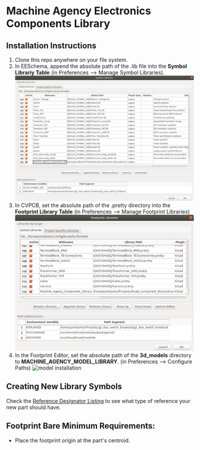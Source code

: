 # Machine Agency Electronics Components Library

## Installation Instructions

1. Clone this repo anywhere on your file system.
1. In EESchema, append the absolute path of the .lib file into the **Symbol Librariy Table** (in Preferences --> Manage Symbol Libraries).
![symbol installation](./readme_pics/add_symbol_library.png)
1. In CVPCB, set the absolute path of the .pretty directory into the **Footprint Library Table** (in Preferences --> Manage Footprint Libraries)
![footprint installation](./readme_pics/add_footprint_library.png)
1. In the Footprint Editor, set the absolute path of the **3d_models** directory to **MACHINE_AGENCY_MODEL_LIBRARY**. (in Preferences --> Configure Paths)
![model installation](/home/poofjunior/Projects/kicad_component_library/kicad_component_library.pretty/3d_models)


## Creating New Library Symbols

Check the [Reference Designator Listing](https://en.wikipedia.org/wiki/Reference_designator) to see what type of reference your new part should have.

## Footprint Bare Minimum Requirements:
* Place the footprint origin at the part's centroid.
